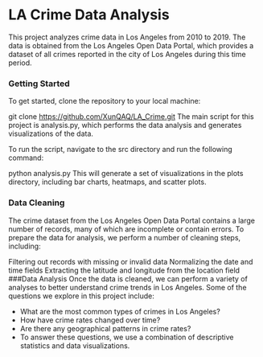 # LA Crime Data Analysis
This project analyzes crime data in Los Angeles from 2010 to 2019. The data is obtained from the Los Angeles Open Data Portal, which provides a dataset of all crimes reported in the city of Los Angeles during this time period.

### Getting Started
To get started, clone the repository to your local machine:

git clone https://github.com/XunQAQ/LA_Crime.git
The main script for this project is analysis.py, which performs the data analysis and generates visualizations of the data.

To run the script, navigate to the src directory and run the following command:

python analysis.py
This will generate a set of visualizations in the plots directory, including bar charts, heatmaps, and scatter plots.

### Data Cleaning
The crime dataset from the Los Angeles Open Data Portal contains a large number of records, many of which are incomplete or contain errors. To prepare the data for analysis, we perform a number of cleaning steps, including:

Filtering out records with missing or invalid data
Normalizing the date and time fields
Extracting the latitude and longitude from the location field
###Data Analysis
Once the data is cleaned, we can perform a variety of analyses to better understand crime trends in Los Angeles. Some of the questions we explore in this project include:

+ What are the most common types of crimes in Los Angeles?
+ How have crime rates changed over time?
+ Are there any geographical patterns in crime rates?
+ To answer these questions, we use a combination of descriptive statistics and data visualizations.

